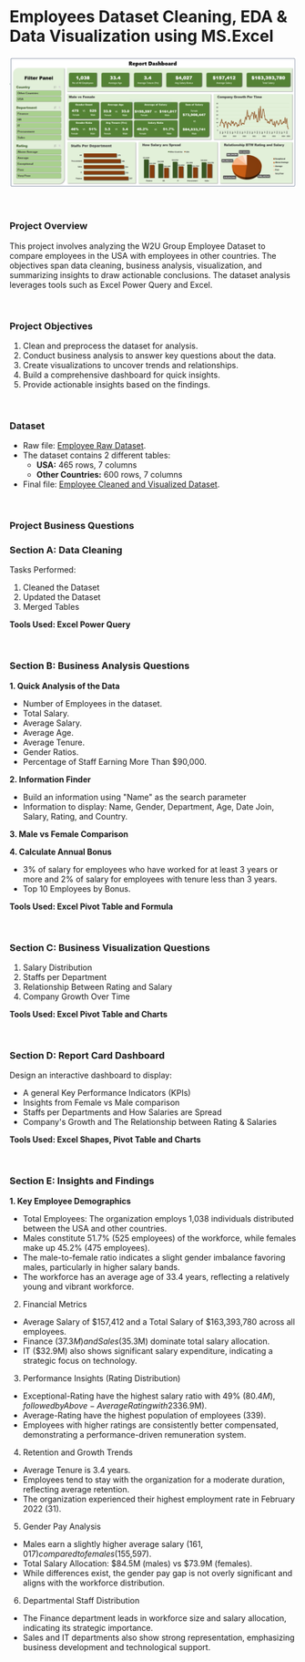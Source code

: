 # Employees Dataset Cleaning, EDA & Data Visualization using MS.Excel

![Report Dashboard](ReportDashboard.PNG)

<BR>

### Project Overview

This project involves analyzing the W2U Group Employee Dataset to compare employees in the USA with employees in other countries. The objectives span data cleaning, business analysis, visualization, and summarizing insights to draw actionable conclusions. The dataset analysis leverages tools such as Excel Power Query and Excel.

<br>

###  Project Objectives

1. Clean and preprocess the dataset for analysis.
2. Conduct business analysis to answer key questions about the data.
3. Create visualizations to uncover trends and relationships.
4. Build a comprehensive dashboard for quick insights.
5. Provide actionable insights based on the findings.

<br>

### Dataset

- Raw file: [Employee Raw Dataset](https://mega.nz/file/x9QASRiJ#qDtln-U5-stvDq3dKyVVWRfwP_ikAKVDCGmVrUKa_YM).
- The dataset contains 2 different tables:
  - **USA:** 465 rows, 7 columns
  - **Other Countries:** 600 rows, 7 columns
- Final file: [Employee Cleaned and Visualized Dataset](https://mega.nz/file/U1ImTZYA#SFnDqjV0DyCLuF3ozh4axsAf_s7xz8nZHEXHf45RAnE).


<BR>

### Project Business Questions

### Section A: Data Cleaning
Tasks Performed:

1. Cleaned the Dataset
2. Updated the Dataset
3. Merged Tables

**Tools Used: Excel Power Query**

<br>

### Section B: Business Analysis Questions

**1. Quick Analysis of the Data**
- Number of Employees in the dataset.
- Total Salary.
- Average Salary.
- Average Age.
- Average Tenure.
- Gender Ratios.
- Percentage of Staff Earning More Than $90,000.

**2. Information Finder**
- Build an information using "Name" as the search parameter 
- Information to display: Name, Gender, Department, Age, Date Join, Salary, Rating, and Country.

**3. Male vs Female Comparison**

**4. Calculate Annual Bonus**
- 3% of salary for employees who have worked for at least 3 years or more and 2% of salary for employees with tenure less than 3 years.
- Top 10 Employees by Bonus.

**Tools Used: Excel Pivot Table and Formula**

<br>

### Section C: Business Visualization Questions

1. Salary Distribution
2. Staffs per Department
3. Relationship Between Rating and Salary
4. Company Growth Over Time

**Tools Used: Excel Pivot Table and Charts**

<br>

### Section D: Report Card Dashboard

Design an interactive dashboard to display:

- A general Key Performance Indicators (KPIs)
- Insights from Female vs Male comparison
- Staffs per Departments and How Salaries are Spread
- Company's Growth and The Relationship between Rating & Salaries

**Tools Used: Excel Shapes, Pivot Table and Charts**

<br>

### Section E: Insights and Findings

**1. Key Employee Demographics**
- Total Employees: The organization employs 1,038 individuals distributed between the USA and other countries.
- Males constitute 51.7% (525 employees) of the workforce, while females make up 45.2% (475 employees).
- The male-to-female ratio indicates a slight gender imbalance favoring males, particularly in higher salary bands.
- The workforce has an average age of 33.4 years, reflecting a relatively young and vibrant workforce.

2. Financial Metrics
- Average Salary of $157,412 and a Total Salary of $163,393,780 across all employees.
- Finance ($37.3M) and Sales ($35.3M) dominate total salary allocation.
- IT ($32.9M) also shows significant salary expenditure, indicating a strategic focus on technology.
 
3. Performance Insights (Rating Distribution)
- Exceptional-Rating have the highest salary ratio with 49% ($80.4M), followed by Above-Average Rating with 23% ($36.9M).
- Average-Rating have the highest population of employees (339).
- Employees with higher ratings are consistently better compensated, demonstrating a performance-driven remuneration system.

4. Retention and Growth Trends
- Average Tenure is 3.4 years.
- Employees tend to stay with the organization for a moderate duration, reflecting average retention.
- The organization experienced their highest employment rate in February 2022 (31).

5. Gender Pay Analysis
- Males earn a slightly higher average salary ($161,017) compared to females ($155,597).
- Total Salary Allocation: $84.5M (males) vs $73.9M (females).
- While differences exist, the gender pay gap is not overly significant and aligns with the workforce distribution.

6. Departmental Staff Distribution
- The Finance department leads in workforce size and salary allocation, indicating its strategic importance.
- Sales and IT departments also show strong representation, emphasizing business development and technological support.


